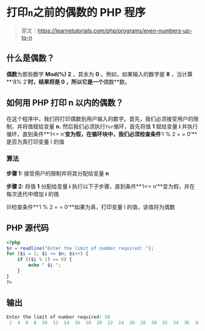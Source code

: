 # 打印`n`之前的偶数的 PHP 程序

> 原文：<https://learnetutorials.com/php/programs/even-numbers-up-to-n>

## 什么是偶数？

**偶数**为那些数字 **Mod(%)** **2** ，其余为 **0** 。例如，如果输入的数字是 **8** ，当计算**‘8% 2’**时，结果将是 **0** ，所以它是一个**偶数**数。

## 如何用 PHP 打印 n 以内的偶数？

在这个程序中，我们将打印偶数到用户输入的数字。首先，我们必须接受用户的限制，并将值赋给变量 **n.** 然后我们必须执行`for`循环，首先将值 **1** 赋给变量 **i** 并执行循环，直到条件**‘I<= n’**变为假，在循环块中，我们必须检查条件**‘I % 2 = = 0’**是否为真打印变量 I 的值

### 算法

**步骤 1:** 接受用户的限制并将其分配给变量 **n**

**步骤 2:** 将值 **1** 分配给变量 **i** 执行以下子步骤，直到条件**‘I<= n’**变为假，并在每次迭代中增加 **i** 的值

(I)检查条件**‘I % 2 = = 0’**如果为真，打印变量 I 的值，该值将为偶数

## PHP 源代码

```php
<?php
$n = readline("Enter the limit of number required: ");
for ($i = 1; $i <= $n; $i++) {
    if (($i % 2) == 0) {
        echo " $i ";
    }
}
?>

```

## 输出

```php
Enter the limit of number required: 50
 2  4  6  8  10  12  14  16  18  20  22  24  26  28  30  32  34  36  38  40  42  44  46  48  50
```